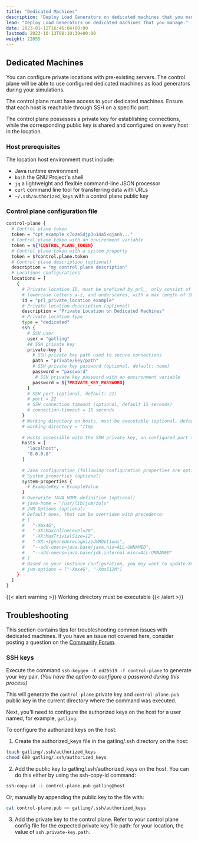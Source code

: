 ```yaml
---
title: "Dedicated Machines"
description: "Deploy Load Generators on dedicated machines that you manage."
lead: "Deploy Load Generators on dedicated machines that you manage."
date: 2023-01-12T16:46:04+00:00
lastmod: 2023-10-13T08:10:39+00:00
weight: 22055
---
```


## Dedicated Machines

You can configure private locations with pre-existing servers. 
The control plane will be able to use configured dedicated machines as load generators during your simulations.

The control plane must have access to your dedicated machines. Ensure that each host is reachable through SSH on a specific port.

The control plane possesses a private key for establishing connections, while the corresponding public key is shared and configured on every host in the location.

### Host prerequisites

The location host environment must include:
- Java runtime environment
- `bash` the GNU Project's shell
- `jq` a lightweight and flexible command-line JSON processor
- `curl` command line tool for transferring data with URLs
- `~/.ssh/authorized_keys` with a control plane public key

### Control plane configuration file

```bash
control-plane {
  # Control plane token
  token = "cpt_example_c7oze5djp3u14a5xqjanh..."
  # Control plane token with an environment variable
  token = ${?CONTROL_PLANE_TOKEN}
  # Control plane token with a system property
  token = $?control.plane.token
  # Control plane description (optional)
  description = "my control plane description"
  # Locations configurations
  locations = [
    {
      # Private location ID, must be prefixed by prl_, only consist of numbers 0-9, 
      # lowercase letters a-z, and underscores, with a max length of 30 characters
      id = "prl_private_location_example"
      # Private location description (optional)
      description = "Private Location on Dedicated Machines"
      # Private location type
      type = "dedicated"
      ssh {
        # SSH user
        user = "gatling"
        ## SSH private key
        private-key {
          # SSH private key path used to secure connections
          path = "private/key/path"
          # SSH private key password (optional, default: none)
          password = "password"
           # SSH private key password with an environment variable
          password = ${?PRIVATE_KEY_PASSWORD}
        }
        # SSH port (optional, default: 22)
        # port = 22
        # SSH connection timeout (optional, default 15 seconds)
        # connection-timeout = 15 seconds
      }
      # Working directory on hosts, must be executable (optional, default: /tmp)
      # working-directory = "/tmp
      
      # Hosts accessible with the SSH private key, on configured port (hostnames or IP addresses)
      hosts = [
        "localhost",
        "0.0.0.0"
      ]
      
      # Java configuration (following configuration properties are optional)
      # System properties (optional)
      system-properties {
        # ExampleKey = ExampleValue
      }
      # Overwrite JAVA_HOME definition (optional)
      # java-home = "/usr/lib/jvm/zulu"
      # JVM Options (optional)
      # Default ones, that can be overriden with precedence:
      # [
      #   "-Xmx4G", 
      #   "-XX:MaxInlineLevel=20", 
      #   "-XX:MaxTrivialSize=12", 
      #   "-XX:+IgnoreUnrecognizedVMOptions", 
      #   "--add-opens=java.base/java.nio=ALL-UNNAMED", 
      #   "--add-opens=java.base/jdk.internal.misc=ALL-UNNAMED"
      # ]
      # Based on your instance configuration, you may want to update Xmx and Xms values.
      # jvm-options = ["-Xmx4G", "-Xms512M"]
    }
  ]
}
```

{{< alert warning >}}
Working directory must be executable
{{< /alert >}}

## Troubleshooting

This section contains tips for troubleshooting common issues with dedicated machines. 
If you have an issue not covered here, consider posting a question on the [Community Forum](https://community.gatling.io/c/enterprise/6).

### SSH keys

Execute the command `ssh-keygen -t ed25519 -f control-plane` to generate your key pair. _(You have the option to configure a password during this process)_

This will generate the `control-plane` private key and `control-plane.pub` public key in the current directory where the command was executed.

Next, you'll need to configure the authorized keys on the host for a user named, for example, `gatling`.

To configure the authorized keys on the host:

1. Create the authorized_keys file in the gatling/.ssh directory on the host:
  ```bash
  touch gatling/.ssh/authorized_keys
  chmod 600 gatling/.ssh/authorized_keys
  ```

2. Add the public key to gatling/.ssh/authorized_keys on the host. You can do this either by using the ssh-copy-id command:
  ```bash
  ssh-copy-id -i control-plane.pub gatling@host
  ```
  Or, manually by appending the public key to the file with:
  ```bash
  cat control-plane.pub >> gatling/.ssh/authorized_keys
  ```

3. Add the private key to the control plane. Refer to your control plane config file for the expected private key file path: for your location, the value of `ssh.private-key.path`.
